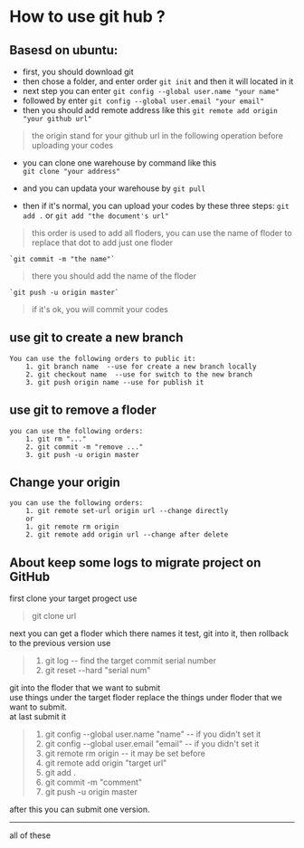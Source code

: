 How to use git hub ?
===
Basesd on ubuntu:
---
+ first, you should download git
+ then chose a folder, and enter order `git init` and then it will located in it
+ next step you can enter `git config --global user.name "your name"`
+ followed by enter `git config --global user.email "your email"`
+ then you should add remote address like this
`git remote add origin "your github url"`
> the origin stand for your github url in the following operation before uploading your codes

+ you can clone one warehouse by command like this  
`git clone "your address"`

+ and you can updata your warehouse by
`git pull`

+ then if it's normal, you can upload your codes by these three steps:
`git add .` or `git add "the document's url"`
> this order is used to add all floders, you can use  the name of floder to replace
> that dot to add just one floder

	`git commit -m "the name"`
> there you should add the name of the floder

	`git push -u origin master`
> if it's ok, you will commit your codes

use git to create a new  branch
---
	You can use the following orders to public it:
    	1. git branch name	--use for create a new branch locally
    	2. git checkout name  --use for switch to the new branch
    	3. git push origin name --use for publish it

use git to remove a floder
---
	you can use the following orders:
		1. git rm "..."
		2. git commit -m "remove ..."
		3. git push -u origin master
Change your origin
---
	you can use the following orders:
    	1. git remote set-url origin url --change directly
    	or
        1. git remote rm origin
        2. git remote add origin url --change after delete

About keep some logs to migrate project on GitHub  
---
first clone your target progect use
> git clone url  
    
next you can get a floder which there names it test, git into it,  then rollback to the previous version use
> 1. git log  -- find the target commit serial number  
> 2. git reset --hard "serial num"

git into the floder that we want to submit  
use things under the target floder replace the things under floder that we want to submit.  
at last submit it  
> 1. git config --global user.name "name"          -- if you didn't set it  
> 2. git config --global user.email "email"        -- if you didn't set it  
> 3. git remote rm origin                          -- it may be set before  
> 4. git remote add origin "target url"  
> 5. git add .  
> 6. git commit -m "comment"  
> 7. git push -u origin master  

after this you can submit one version.  

---
 all of these